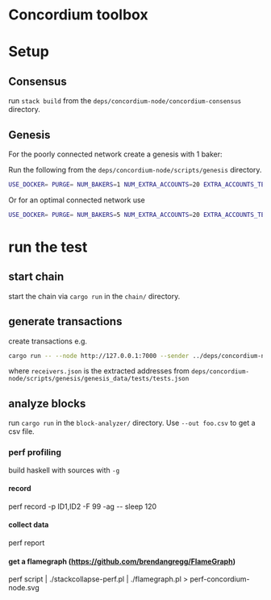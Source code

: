 # Concordium toolbox



# Setup

## Consensus
run `stack build` from the `deps/concordium-node/concordium-consensus` directory.

## Genesis
For the poorly connected network create a genesis with 1 baker: 

Run the following from the `deps/concordium-node/scripts/genesis` directory.
```bash
USE_DOCKER= PURGE= NUM_BAKERS=1 NUM_EXTRA_ACCOUNTS=20 EXTRA_ACCOUNTS_TEMPLATE=test EXTRA_ACCOUNTS_BALANCE=10000 ./generate-test-genesis.py
```

Or for an optimal connected network use 

```bash
USE_DOCKER= PURGE= NUM_BAKERS=5 NUM_EXTRA_ACCOUNTS=20 EXTRA_ACCOUNTS_TEMPLATE=test EXTRA_ACCOUNTS_BALANCE=10000 ./generate-test-genesis.py
```

# run the test

## start chain
start the chain via `cargo run` in the `chain/` directory.


## generate transactions
create transactions e.g.
```bash
cargo run -- --node http://127.0.0.1:7000 --sender ../deps/concordium-node/scripts/genesis/genesis_data/bakers/baker-account-0.json --receivers ../deps/concordium-node/scripts/genesis/genesis_data/tests/receivers.json --tps 400
```

where `receivers.json` is the extracted addresses from `deps/concordium-node/scripts/genesis/genesis_data/tests/tests.json`

## analyze blocks
run `cargo run` in the `block-analyzer/` directory. Use `--out foo.csv` to get a csv file. 


### perf profiling
build haskell with sources with `-g`


#### record
perf record -p ID1,ID2 -F 99 -ag -- sleep 120

#### collect data
perf report
    
#### get a flamegraph (https://github.com/brendangregg/FlameGraph)
perf script | ./stackcollapse-perf.pl | ./flamegraph.pl > perf-concordium-node.svg
